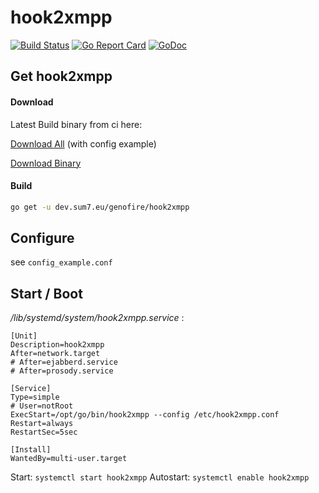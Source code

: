 # hook2xmpp
[![Build Status](https://dev.sum7.eu/genofire/hook2xmpp/badges/master/build.svg)](https://dev.sum7.eu/genofire/hook2xmpp/pipelines)
[![Go Report Card](https://goreportcard.com/badge/dev.sum7.eu/genofire/hook2xmpp)](https://goreportcard.com/report/dev.sum7.eu/genofire/hook2xmpp)
[![GoDoc](https://godoc.org/dev.sum7.eu/genofire/hook2xmpp?status.svg)](https://godoc.org/dev.sum7.eu/genofire/hook2xmpp)


## Get hook2xmpp

#### Download

Latest Build binary from ci here:

[Download All](https://dev.sum7.eu/genofire/hook2xmpp/-/jobs/artifacts/master/download/?job=build-my-project) (with config example)

[Download Binary](https://dev.sum7.eu/genofire/hook2xmpp/-/jobs/artifacts/master/raw/hook2xmpp?inline=false&job=build-my-project)

#### Build

```bash
go get -u dev.sum7.eu/genofire/hook2xmpp
```

## Configure

see `config_example.conf`

## Start / Boot

_/lib/systemd/system/hook2xmpp.service_ :
```
[Unit]
Description=hook2xmpp
After=network.target
# After=ejabberd.service
# After=prosody.service

[Service]
Type=simple
# User=notRoot
ExecStart=/opt/go/bin/hook2xmpp --config /etc/hook2xmpp.conf
Restart=always
RestartSec=5sec

[Install]
WantedBy=multi-user.target
```

Start: `systemctl start hook2xmpp`
Autostart: `systemctl enable hook2xmpp`
